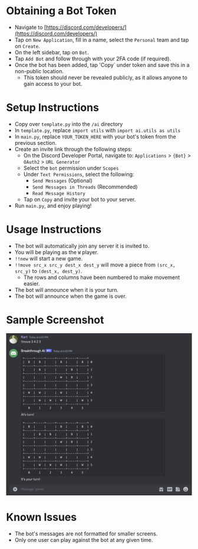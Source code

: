 # Obtaining a Bot Token

- Navigate to [https://discord.com/developers/](https://discord.com/developers/)
- Tap on `New Application`, fill in a name, select the `Personal` team and tap on `Create`.
- On the left sidebar, tap on `Bot`.
- Tap `Add Bot` and follow through with your 2FA code (if required).
- Once the bot has been added, tap 'Copy` under token and save this in a non-public location.
  - This token should never be revealed publicly, as it allows anyone to gain access to your bot.

# Setup Instructions

- Copy over `template.py` into the `/ai` directory
- In `template.py`, replace `import utils` with `import ai.utils as utils`
- In `main.py`, replace `YOUR_TOKEN_HERE` with your bot's token from the previous section.
- Create an invite link through the following steps:
  - On the Discord Developer Portal, navigate to: `Applications` > `{Bot}` > `OAuth2` > `URL Generator`
  - Select the `bot` permission under `Scopes`
  - Under `Text Permissions`, select the following:
    - `Send Messages` (Optional)
    - `Send Messages in Threads` (Recommended)
    - `Read Message History`
  - Tap on `Copy` and invite your bot to your server.
- Run `main.py`, and enjoy playing!

# Usage Instructions

- The bot will automatically join any server it is invited to.
- You will be playing as the `W` player.
- `!!new` will start a new game.
- `!!move src_x src_y dest_x dest_y` will move a piece from `(src_x, src_y)` to `(dest_x, dest_y)`.
  - The rows and columns have been numbered to make movement easier.
- The bot will announce when it is your turn.
- The bot will announce when the game is over.

# Sample Screenshot

![Sample Screenshot](./ai-bot-sample.png)

# Known Issues

- The bot's messages are not formatted for smaller screens.
- Only one user can play against the bot at any given time.